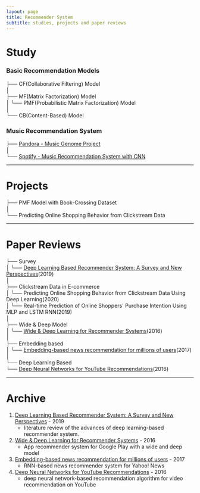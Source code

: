 ```yaml
---
layout: page
title: Recommender System
subtitle: studies, projects and paper reviews
---
```


# Study
### Basic Recommendation Models
├── CF(Collaborative Filtering) Model   
│   
├── MF(Matrix Factorization) Model   
│   └── PMF(Probabilistic Matrix Factorization) Model   
│   
└── CB(Content-Based) Model   

### Music Recommendation System
├── [Pandora - Music Genome Project](https://joyae.github.io/2020-04-20-pandora-music-genome-project(1))   
│   
└── [Spotify - Music Recommendation System with CNN](https://joyae.github.io/2020-04-07-spotify-recommendation(1))   

---

# Projects
├── PMF Model with Book-Crossing Dataset   
│   
└── Predicting Online Shopping Behavior from Clickstream Data   

---

# Paper Reviews
├── Survey   
│   └── [Deep Learning Based Recommender System: A Survey and New Perspectives](https://dl.acm.org/doi/abs/10.1145/3285029?casa_token=GtNEuL4F2GgAAAAA:qNId-sFIwPendH_3Kmzw3E-b4l1n0-vU4q9TIKFgYIFv3SzpXcA-rkJbB44sSBZ-hC2l7tVqPohpCY8)(2019)   
│   
├── Clickstream Data in E-commerce   
│   └── Predicting Online Shopping Behavior from Clickstream Data Using Deep Learning(2020)   
│   └── Real-time Prediction of Online Shoppers' Purchase Intention Using MLP and LSTM RNN(2019)   
│   
├── Wide & Deep Model   
│   └── [Wide & Deep Learning for Recommender Systems](https://dl.acm.org/doi/10.1145/2988450.2988454)(2016)   
│   
├── Embedding based   
│   └── [Embedding-based news recommendation for millions of users](https://dl.acm.org/doi/abs/10.1145/3097983.3098108)(2017)   
│   
└── Deep Learning Based   
    └── [Deep Neural Networks for YouTube Recommendations](https://dl.acm.org/doi/10.1145/2959100.2959190)(2016)   

---

# Archive
1. [Deep Learning Based Recommender System: A Survey and New Perspectives](https://dl.acm.org/doi/abs/10.1145/3285029?casa_token=GtNEuL4F2GgAAAAA:qNId-sFIwPendH_3Kmzw3E-b4l1n0-vU4q9TIKFgYIFv3SzpXcA-rkJbB44sSBZ-hC2l7tVqPohpCY8) - 2019
   - literature review of the advances of deep learning-based recommender system.
2. [Wide & Deep Learning for Recommender Systems](https://dl.acm.org/doi/10.1145/2988450.2988454) - 2016
   - App recommender system for Google Play with a wide and deep model
3. [Embedding-based news recommendation for millions of users](https://dl.acm.org/doi/abs/10.1145/3097983.3098108) - 2017
   - RNN-based news recommender system for Yahoo! News
4. [Deep Neural Networks for YouTube Recommendations](https://dl.acm.org/doi/10.1145/2959100.2959190) - 2016
   - deep neural network-based recommendation algorithm for video recommendation on YouTube
